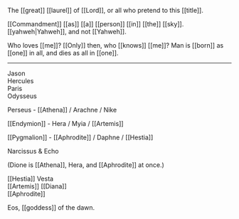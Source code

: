 The [[great]] [[laurel]] of [[Lord]], or all who pretend to this [[title]].

[[Commandment]] [[as]] [[a]] [[person]] [[in]] [[the]] [[sky]]. [[yahweh|Yahweh]], and not [[Yahweh]].

Who loves [[me]]? [[Only]] then, who [[knows]] [[me]]? Man is [[born]] as [[one]] in all, and dies as all in [[one]].
* * *
Jason  
Hercules  
Paris  
Odysseus  
  
Perseus - [[Athena]] / Arachne / Nike  
  
[[Endymion]] - Hera / Myia / [[Artemis]]  
  
[[Pygmalion]] - [[Aphrodite]] / Daphne / [[Hestia]]  
  
Narcissus & Echo  
  
(Dione is [[Athena]], Hera, and [[Aphrodite]] at once.)

[[Hestia]] Vesta  
[[Artemis]] [[Diana]]  
[[Aphrodite]]  
  
Eos, [[goddess]] of the dawn.